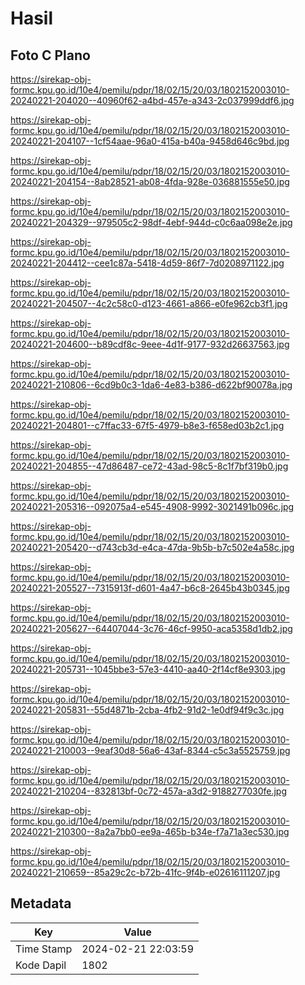 # Hasil

## Foto C Plano

https://sirekap-obj-formc.kpu.go.id/10e4/pemilu/pdpr/18/02/15/20/03/1802152003010-20240221-204020--40960f62-a4bd-457e-a343-2c037999ddf6.jpg

https://sirekap-obj-formc.kpu.go.id/10e4/pemilu/pdpr/18/02/15/20/03/1802152003010-20240221-204107--1cf54aae-96a0-415a-b40a-9458d646c9bd.jpg

https://sirekap-obj-formc.kpu.go.id/10e4/pemilu/pdpr/18/02/15/20/03/1802152003010-20240221-204154--8ab28521-ab08-4fda-928e-036881555e50.jpg

https://sirekap-obj-formc.kpu.go.id/10e4/pemilu/pdpr/18/02/15/20/03/1802152003010-20240221-204329--979505c2-98df-4ebf-944d-c0c6aa098e2e.jpg

https://sirekap-obj-formc.kpu.go.id/10e4/pemilu/pdpr/18/02/15/20/03/1802152003010-20240221-204412--cee1c87a-5418-4d59-86f7-7d0208971122.jpg

https://sirekap-obj-formc.kpu.go.id/10e4/pemilu/pdpr/18/02/15/20/03/1802152003010-20240221-204507--4c2c58c0-d123-4661-a866-e0fe962cb3f1.jpg

https://sirekap-obj-formc.kpu.go.id/10e4/pemilu/pdpr/18/02/15/20/03/1802152003010-20240221-204600--b89cdf8c-9eee-4d1f-9177-932d26637563.jpg

https://sirekap-obj-formc.kpu.go.id/10e4/pemilu/pdpr/18/02/15/20/03/1802152003010-20240221-210806--6cd9b0c3-1da6-4e83-b386-d622bf90078a.jpg

https://sirekap-obj-formc.kpu.go.id/10e4/pemilu/pdpr/18/02/15/20/03/1802152003010-20240221-204801--c7ffac33-67f5-4979-b8e3-f658ed03b2c1.jpg

https://sirekap-obj-formc.kpu.go.id/10e4/pemilu/pdpr/18/02/15/20/03/1802152003010-20240221-204855--47d86487-ce72-43ad-98c5-8c1f7bf319b0.jpg

https://sirekap-obj-formc.kpu.go.id/10e4/pemilu/pdpr/18/02/15/20/03/1802152003010-20240221-205316--092075a4-e545-4908-9992-3021491b096c.jpg

https://sirekap-obj-formc.kpu.go.id/10e4/pemilu/pdpr/18/02/15/20/03/1802152003010-20240221-205420--d743cb3d-e4ca-47da-9b5b-b7c502e4a58c.jpg

https://sirekap-obj-formc.kpu.go.id/10e4/pemilu/pdpr/18/02/15/20/03/1802152003010-20240221-205527--7315913f-d601-4a47-b6c8-2645b43b0345.jpg

https://sirekap-obj-formc.kpu.go.id/10e4/pemilu/pdpr/18/02/15/20/03/1802152003010-20240221-205627--64407044-3c76-46cf-9950-aca5358d1db2.jpg

https://sirekap-obj-formc.kpu.go.id/10e4/pemilu/pdpr/18/02/15/20/03/1802152003010-20240221-205731--1045bbe3-57e3-4410-aa40-2f14cf8e9303.jpg

https://sirekap-obj-formc.kpu.go.id/10e4/pemilu/pdpr/18/02/15/20/03/1802152003010-20240221-205831--55d4871b-2cba-4fb2-91d2-1e0df94f9c3c.jpg

https://sirekap-obj-formc.kpu.go.id/10e4/pemilu/pdpr/18/02/15/20/03/1802152003010-20240221-210003--9eaf30d8-56a6-43af-8344-c5c3a5525759.jpg

https://sirekap-obj-formc.kpu.go.id/10e4/pemilu/pdpr/18/02/15/20/03/1802152003010-20240221-210204--832813bf-0c72-457a-a3d2-9188277030fe.jpg

https://sirekap-obj-formc.kpu.go.id/10e4/pemilu/pdpr/18/02/15/20/03/1802152003010-20240221-210300--8a2a7bb0-ee9a-465b-b34e-f7a71a3ec530.jpg

https://sirekap-obj-formc.kpu.go.id/10e4/pemilu/pdpr/18/02/15/20/03/1802152003010-20240221-210659--85a29c2c-b72b-41fc-9f4b-e02616111207.jpg


## Metadata

| Key        | Value               |
| ---------- | ------------------- |
| Time Stamp | 2024-02-21 22:03:59 |
| Kode Dapil | 1802                |



